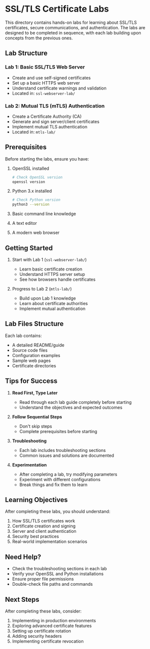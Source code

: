 # SSL/TLS Certificate Labs

This directory contains hands-on labs for learning about SSL/TLS certificates, secure communications, and authentication. The labs are designed to be completed in sequence, with each lab building upon concepts from the previous ones.

## Lab Structure

### Lab 1: Basic SSL/TLS Web Server

- Create and use self-signed certificates
- Set up a basic HTTPS web server
- Understand certificate warnings and validation
- Located in: `ssl-webserver-lab/`

### Lab 2: Mutual TLS (mTLS) Authentication

- Create a Certificate Authority (CA)
- Generate and sign server/client certificates
- Implement mutual TLS authentication
- Located in: `mtls-lab/`

## Prerequisites

Before starting the labs, ensure you have:

1. OpenSSL installed

   ```sh
   # Check OpenSSL version
   openssl version
   ```

2. Python 3.x installed

   ```sh
   # Check Python version
   python3 --version
   ```

3. Basic command line knowledge
4. A text editor
5. A modern web browser

## Getting Started

1. Start with Lab 1 (`ssl-webserver-lab/`)

   - Learn basic certificate creation
   - Understand HTTPS server setup
   - See how browsers handle certificates

2. Progress to Lab 2 (`mtls-lab/`)
   - Build upon Lab 1 knowledge
   - Learn about certificate authorities
   - Implement mutual authentication

## Lab Files Structure

Each lab contains:

- A detailed README/guide
- Source code files
- Configuration examples
- Sample web pages
- Certificate directories

## Tips for Success

1. **Read First, Type Later**

   - Read through each lab guide completely before starting
   - Understand the objectives and expected outcomes

2. **Follow Sequential Steps**

   - Don't skip steps
   - Complete prerequisites before starting

3. **Troubleshooting**

   - Each lab includes troubleshooting sections
   - Common issues and solutions are documented

4. **Experimentation**
   - After completing a lab, try modifying parameters
   - Experiment with different configurations
   - Break things and fix them to learn

## Learning Objectives

After completing these labs, you should understand:

1. How SSL/TLS certificates work
2. Certificate creation and signing
3. Server and client authentication
4. Security best practices
5. Real-world implementation scenarios

## Need Help?

- Check the troubleshooting sections in each lab
- Verify your OpenSSL and Python installations
- Ensure proper file permissions
- Double-check file paths and commands

## Next Steps

After completing these labs, consider:

1. Implementing in production environments
2. Exploring advanced certificate features
3. Setting up certificate rotation
4. Adding security headers
5. Implementing certificate revocation
